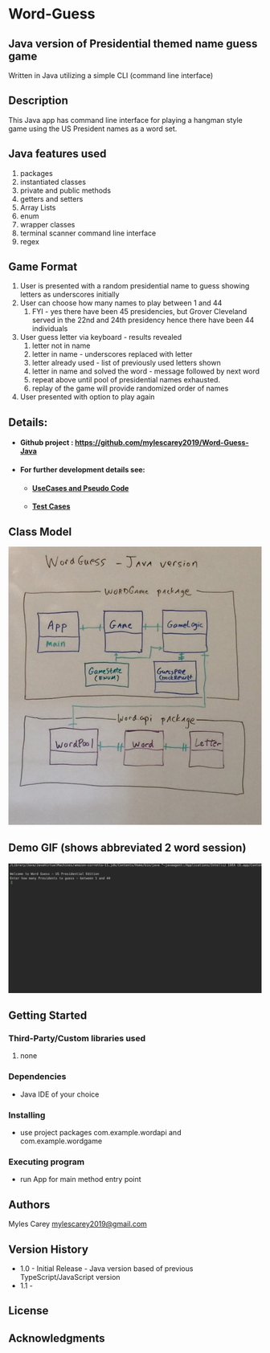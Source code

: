 # Word-Guess 

## Java version of Presidential themed name guess game

Written in Java utilizing a simple CLI (command line interface)

## Description

This Java app has command line interface for playing a hangman style game using the US President names as a word set.

## Java features used
1. packages
2. instantiated classes
3. private and public methods
4. getters and setters
5. Array Lists
6. enum
7. wrapper classes
8. terminal scanner command line interface
9. regex
 

## Game Format

1.  User is presented with a random presidential name to guess showing letters as underscores initially
2.  User can choose how many names to play between 1 and 44
    1. FYI - yes there have been 45 presidencies, but Grover Cleveland served in the 22nd and 24th presidency 
       hence there have been 44 individuals
3. User guess letter via keyboard - results revealed
    1. letter not in name
    2. letter in name - underscores replaced with letter
    3. letter already used - list of previously used letters shown
    4. letter in name and solved the word - message followed by next word
    5. repeat above until pool of presidential names exhausted.
    6. replay of the game will provide randomized order of names
4.  User presented with option to play again

## Details:

- #### Github project :   https://github.com/mylescarey2019/Word-Guess-Java
- #### For further development details see: 

  - ####  [UseCases and Pseudo Code](UseCases-PseudoCode.md)

  - ####  [Test Cases](TestCases.md)
  

 
## Class Model
   ![object-model](assets/images/object-model.jpg)   


## Demo GIF (shows abbreviated 2 word session) 
#### ![word-guess-node-test](assets/images/demo.gif)


## Getting Started

### Third-Party/Custom libraries used
1.  none


### Dependencies

* Java IDE of your choice 

### Installing

* use project packages com.example.wordapi and com.example.wordgame

### Executing program

* run App for main method entry point

## Authors

Myles Carey 
mylescarey2019@gmail.com 

## Version History

* 1.0 - Initial Release - Java version based of previous TypeScript/JavaScript version
* 1.1 - 

## License


## Acknowledgments



